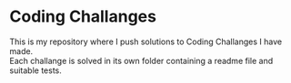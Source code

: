 # Coding Challanges
This is my repository where I push solutions to Coding Challanges I have made.
<br/>
Each challange is solved in its own folder containing a readme file and suitable tests.